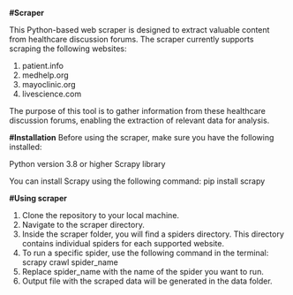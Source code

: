 
**#Scraper**

This Python-based web scraper is designed to extract valuable content from healthcare discussion forums. The scraper currently supports scraping the following websites:

1. patient.info
2. medhelp.org
3. mayoclinic.org
4. livescience.com

The purpose of this tool is to gather information from these healthcare discussion forums, enabling the extraction of relevant data for analysis.

**#Installation**
Before using the scraper, make sure you have the following installed:

Python version 3.8 or higher
Scrapy library

You can install Scrapy using the following command: pip install scrapy

**#Using scraper**

1. Clone the repository to your local machine.
2. Navigate to the scraper directory.
3. Inside the scraper folder, you will find a spiders directory. This directory contains individual spiders for each supported website.
4. To run a specific spider, use the following command in the terminal: scrapy crawl spider_name
5. Replace spider_name with the name of the spider you want to run.
6. Output file with the scraped data will be generated in the data folder.
